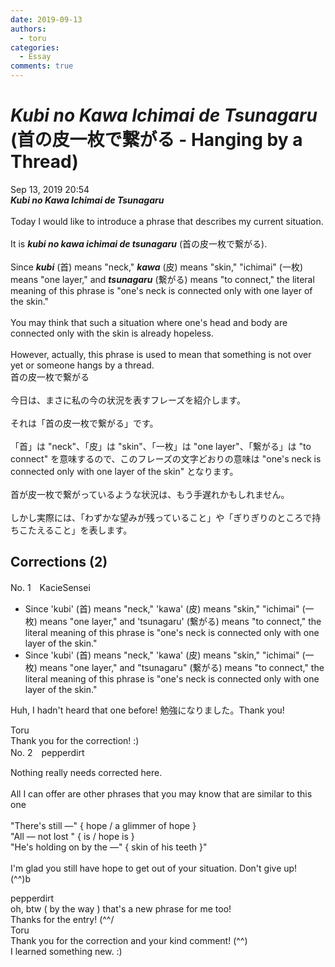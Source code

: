 ```yaml
---
date: 2019-09-13
authors:
  - toru
categories:
  - Essay
comments: true
---
```


# <strong><em>Kubi no Kawa Ichimai de Tsunagaru</strong></em> (首の皮一枚で繋がる - Hanging by a Thread)
<div class="date">Sep 13, 2019 20:54</div>
<div id="post"><div id="body_show_ori">
<strong><em>Kubi no Kawa Ichimai de Tsunagaru</strong></em><br/><br/>Today I would like to introduce a phrase that describes my current situation.<br/><br/>It is <strong><em>kubi no kawa ichimai de tsunagaru</em></strong> (首の皮一枚で繋がる).<br/><br/>Since <strong><em>kubi</em></strong> (首) means "neck," <strong><em>kawa</em></strong> (皮) means "skin," "ichimai" (一枚) means "one layer," and <strong><em>tsunagaru</em></strong> (繋がる) means "to connect," the literal meaning of this phrase is "one's neck is connected only with one layer of the skin."<br/><br/>You may think that such a situation where one's head and body are connected only with the skin is already hopeless.<br/><br/>However, actually, this phrase is used to mean that something is not over yet or someone hangs by a thread.
</div></div>

<!-- more -->

<div id="post_ja"><div id="body_show_mo">
首の皮一枚で繋がる<br/><br/>今日は、まさに私の今の状況を表すフレーズを紹介します。<br/><br/>それは「首の皮一枚で繋がる」です。<br/><br/>「首」は "neck"、「皮」は "skin"、「一枚」は "one layer"、「繋がる」は "to connect" を意味するので、このフレーズの文字どおりの意味は "one's neck is connected only with one layer of the skin" となります。<br/><br/>首が皮一枚で繋がっているような状況は、もう手遅れかもしれません。<br/><br/>しかし実際には、「わずかな望みが残っていること」や「ぎりぎりのところで持ちこたえること」を表します。
</div></div>

## Corrections (2)
<div id="block"><div class="first_name"> No. 1　<span class="just_name">KacieSensei</span></div><div id="block2">
<ul class="correction_field">
<li class="incorrect">Since 'kubi' (首) means "neck," 'kawa' (皮) means "skin," "ichimai" (一枚) means "one layer," and 'tsunagaru' (繋がる) means "to connect," the literal meaning of this phrase is "one's neck is connected only with one layer of the skin."</li>
<li class="corrected correct">
Since 'kubi' (首) means "neck," 'kawa' (皮) means "skin," "ichimai" (一枚) means "one layer," and <span class="f_blue">"tsunagaru"</span> (繋がる) means "to connect," the literal meaning of this phrase is "one's neck is connected only with one layer of the skin."
</li>
</ul>
<p class="comment_small">
 Huh, I hadn't heard that one before! 勉強になりました。Thank you!
</p>

</div><div class="name"><span class="just_name">Toru</span><br>
Thank you for the correction! :)
</div>
</div>
<div id="block"><div class="first_name"> No. 2　<span class="just_name">pepperdirt</span></div><div id="block2">
<p class="comment_small">
 Nothing really needs corrected here.
 <br/>
 <br/>
 All I can offer are other phrases that you may know that are similar to this one
 <br/>
 <br/>
 "There's still ―" { hope / a glimmer of hope  }
 <br/>
 "All ― not lost " { is / hope is }
 <br/>
 "He's holding on by the ―" { skin of his teeth }"
 <br/>
 <br/>
 I'm glad you still have hope to get out of your situation. Don't give up!
 <br/>
 (^^)b
</p>

</div><div class="name"><span class="just_name">pepperdirt</span><br>
oh, btw ( by the way ) that's a new phrase for me too!<br/>Thanks for the entry! (^^/
</div>
<div class="name"><span class="just_name">Toru</span><br>
Thank you for the correction and your kind comment! (^^)<br/>I learned something new. :)
</div>
</div>
